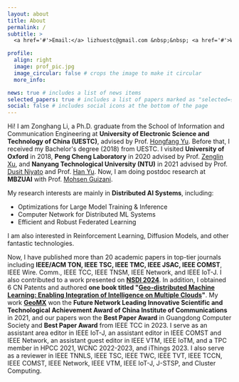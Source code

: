 ```yaml
---
layout: about
title: About
permalink: /
subtitle: >
  <a href='#'>Email:</a> lizhuestc@gmail.com &nbsp;&nbsp; <a href='#'>Wechat:</a> lizh_uestc &nbsp;&nbsp; <a href='#'>Github:</a> https://github.com/Lizonghang

profile:
  align: right
  image: prof_pic.jpg
  image_circular: false # crops the image to make it circular
  more_info:

news: true # includes a list of news items
selected_papers: true # includes a list of papers marked as "selected={true}"
social: false # includes social icons at the bottom of the page
---
```


Hi! I am Zonghang Li, a Ph.D. graduate from the School of Information and Communication Engineering at **University of Electronic Science and Technology of China (UESTC)**, advised by Prof. [Hongfang Yu](https://scholar.google.com/citations?user=GmEdMqwAAAAJ&hl=en&oi=ao). Before that, I received my Bachelor's degree (2018) from UESTC. I visited **University of Oxford** in 2018, **Peng Cheng Laboratory** in 2020 advised by Prof. [Zenglin Xu](https://scholar.google.com/citations?user=gF0H9nEAAAAJ&hl=en&oi=ao), and **Nanyang Technological University (NTU)** in 2021 advised by Prof. [Dusit Niyato](https://scholar.google.com/citations?user=T8sVhLMAAAAJ&hl=en&oi=ao) and Prof. [Han Yu](https://scholar.google.com/citations?user=eXgoTXMAAAAJ&hl=en&oi=ao). Now, I am doing postdoc research at **MBZUAI** with Prof. [Mohsen Guizani](https://scholar.google.com/citations?user=RigrYkcAAAAJ&hl=en&oi=ao).

My research interests are mainly in **Distributed AI Systems**, including:
  - Optimizations for Large Model Training & Inference
  - Computer Network for Distributed ML Systems
  - Efficient and Robust Federated Learning

I am also interested in Reinforcement Learning, Diffusion Models, and other fantastic technologies. 

Now, I have published more than 20 academic papers in top-tier journals including **IEEE/ACM TON, IEEE TSC, IEEE TMC, IEEE JSAC, IEEE COMST**, IEEE Wire. Comm., IEEE TCC, IEEE TNSM, IEEE Network, and IEEE IoT-J. I also contributed to a work presented on **[NSDI 2024](https://github.com/Lizonghang/KlonetAI)**. In addition, I obtained 6 CN Patents and authored **one book titled "[Geo-distributed Machine Learning: Enabling Integration of Intelligence on Multiple Clouds](https://www.phei.com.cn/module/goods/wssd_content.jsp?bookid=61965)"**. My work **[GeoMX](https://github.com/INET-RC/GeoMX)** won the **Future Network Leading Innovative Scientific and Technological Achievement Award of China Institute of Communications** in 2021, and our papers won the **Best Paper Award** in Guangdong Computer Society and **Best Paper Award** from IEEE TCC in 2023. I serve as an assistant area editor in IEEE IoT-J, an assistant editor in IEEE COMST and IEEE Network, an assistant guest editor in IEEE VTM, IEEE IoTM, and a TPC member in HPCC 2021, WCNC 2022-2023, and iThings 2023. I also serve as a reviewer in IEEE TNNLS, IEEE TSC, IEEE TWC, IEEE TVT, IEEE TCCN, IEEE COMST, IEEE Network, IEEE VTM, IEEE IoT-J, J-STSP, and Cluster Computing. 
